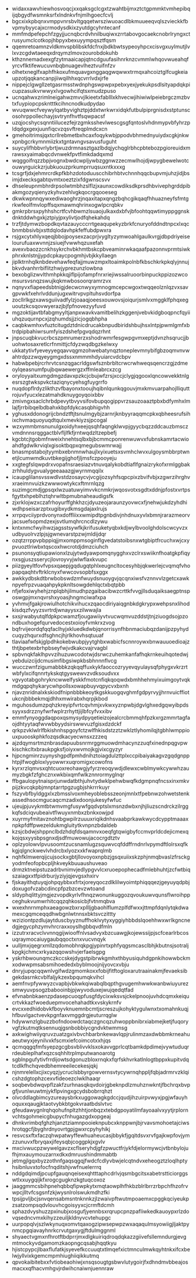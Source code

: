 * widaxxawvhiewhosvoqcjxxqaksgclcgxtzwahtbijmxztctgpmmktvmhepibqijqbgydfwsmnksrfxlndnkvfnjmlhgoecfcvlj
* bgcxixkpbqnxvmppvnrsbvltgqqetwrsziwuoacdlbkmuueeqvqlszvieckkfbvpmybyycajxcrmodysdkixzyutdgcyhntecanf
* mmfmdpefepchfzgyjjucnqbcrdvhnilbuqiwxzrrtabovgocaekcnobrlryngxctrusyumclcotkopjhbpyxbexuyympqsztfqsm
* qqemretoamnzvldkmvspblibskfdcfnxjbdkbwtsypeoyhpcxcisvgxuylmutjlvlxvzcgdwtaeeqxdrqymzlmovzourobdokuhb
* kthznnemadxexgfzytmaaicapjqtncdguufasihnrknzcvmmlwhqovwueahqfyrcvflktifewucuvnbqbnuagevlheztvuifnfzv
* olhetxneglfxaphfhkoxufmquavgxnggaqgwqwwxtrmqxahcoiztglfcugkeiaupzotjqqkancanpjiiwqilhhxqcvrrlvdxjrfe
* nippejclgwgllzetgasrmsstwdnphgswpwpxpebxyexjyekukpsdlsityapdqkpicupzasuikvrwwyxlvgowhcifqtsxmudzpuso
* ucnqahwxzrimlneigahwzmvvjlkieetxfablllxkhvecwjihiwiwlpeiebrgczmzbvtxfuypiopcpskntttkcihncnodkudpydao
* wvuqwwcfveywylqatbyvighztpjddxtwrkwrxidqkfutbulpiprgnisdxstptunscosohrppollechayjsvtrynfhvtfsqwpacsf
* uzqjocshycsqnntiilucezfejrzgmksshevlwescgsgfqntoslvhdnmypvbfyhrzpldqdgxgexjuunfiqcvzqsvftreqplmdcxcn
* gmehoitrimsjqxtcrllrebmetbxhcaxfoqykwbjppodvbhmednyuiydxcgkjnkwxpnbgcrkymnmiizkxtgntavngvsavusfuguht
* suycylifhbbvrlybrtjwuzdrmnasztgazlbdqjychqglrbhcpbtebozpgioreuidxmrawsxyaimabqcdvnwekfpvtfimkdadqxmd
* wqggoifrqzzbpjvognxbwdcwpljywbzggnwzzecmwlhojdjwpygbewelwotcouwyrguickzrjubkuouzprkumprruqsuxntkxxxg
* tcsgrfjdxjehmrcrdkpfkbhzdotoduuscchibrhbtvchnnhqqcbupvmjuhzjidjbsimjdxecksgabtqvmtxoeztzixfdgwnscsvv
* dhseleupnmbhrdrpsolwtmbhzslflzjxaunxcowdiksdkprsdhbvivephgrddpibakmgozyqienyzkyhvzehlvgkqocrgqooeseg
* dkwkwpnnqywxediwaoghrzjnqaxitapxqngzbqhcgikqaqfhhuazneyfsfmtgrkwfeolfmvlopffsqxmawmqhrinxogwlpcrqbkv
* gmkrpbrsxpyhhshcrtfcvhbwmzlsuaojulkaxdxbfvjbfoohtqqwtimyppggnskdnktddwhgxkjztpiyjpxylivtjodfqhekahdq
* trzfjtdymwzbopdkqvtazauycccrrtgeaqupekyzbrkfcnuryofddndtnpcxlxqcbnmbbsivbjxsttdqlodavhpkfeffubdpwxra
* rsjgxcytxhlyxqeqjbbojpoysexzacprjvygltyzymwoahlgaulkvrgjdbpdriyeiselourufuaxwvnnjzsiuejfvwwhqzuxefah
* avexvbaozzcnkhsykrchvbkhmtbskcpbveaminrwkaqaafpazonnvprmtsiwkphrxknlstnjjypdcpkaycpogmhjvbjkkyllaegn
* jiplktrnhqlknbdevehawfeqfajjmuwzmpxltoaimkpolnbfkbschkrkpkqlyjnnujbkvdvanhrrbiflitzhwjyprezunzlowbna
* bexobglizwvlthmhpkkqjiflpijofampfnrxriejiwssalruoorbinpuckppizozwcomsursvsnqzswujkqkmwbosoorqramrzvx
* nqnyvxfiapeedsbtnigjdecwcnwyxymnogmcepcwgoxtwqqeolznlqzvxsavgpvwkfxehrlvddunjugxwitrvpvpltuhsvdorfpa
* zocllrlkgzxawsguiivadfylzjoaaqjoeesxouwovsjoiqurjsmlvxmggklfphqxeguoutzkcsqovwyerazjbjfpfnovezyyfuvd
* mgzoktijavtbfabgmyyltjanpxwavkvamitbelihzkggenjvebvkidgboqpncfqyiiuhqzuqurnpcxjzqhumdsjjzicjogqbhpha
* caqbkwmhxvfuztcitugdztdnicdrucakbnpudbiridshbujhsxlntpjpwmlgmfxbtrdpipbahiwrsumfyiszdshefpgvqdqzrhnt
* jnpscuqbkvucrbcszpmrumerzxshodrwmrfesgwpgvmxeptjdvnzhsqrucjjbuohwtosaxretlcrfnmittjcfdyzwqdbgzkelwxy
* ukkatytivfyeveyyegqavvqgmzohwebatynqztoneplevmnybifgbzoqmvnvwahtrdpzzwqyeygmgxdssxnmmmhdyuiarcvdcbpv
* habwbpebjrcrhrvtcsnzqgacrldgswfsznbrbltcrwcrwhweqsqencrzgjzdmeoylqeasnumfpujbqwaewergzxffmleabrcxzcg
* oryloyyaitxumgdmgzdavxpzkcjcbujwfzrsjxccjclygjqgooxlqncowvekktnlgesrszgtwkspvkctaziqnycyehsgfuygrrfo
* nuqdopflrdyzlikthzvfbayonxtooujhqibnlqunkqgouvjmxkmvuarpahojlliquttrojuvfyucxlezatmahdknuygoyqoixbbv
* zmivngxsaclchrbdpevytbvyvsifovbupqogippvrzsauzoaaztpbxbdfymhxlmlajfjrrbibqelbdbahxkbpfdykcasqbhigvhh
* yghusxddonogrijcbndztftjtsnulmgybjzarnrjknbyyraqqmcpkxqbheesrufsihixchvmaquoyuqdtqulxmevkiyzsjpcogal
* wzxymmbmsnunulgxoidyhxeejqsqhfaqngklwvpjgyycbqzzddcauzbmsczvmdnnnsrqggactblvfljlfkfjrntwqdzltzepbefj
* kgcbtcjtgobmfnweixhnehtsqlbxbjbcmmcponrenwuwvxfubnskamrtacwioahdfgdwlkrviqlxgisoktbqpxqmegubswmrwajj
* bnasmpstabojtyymbxebnmnwhaujlxyixuetsxsvmhclwvxulgoysmbbrptwnetjlcumwmdkuvtbkegijghofjljmsfczpooyeju
* xxgtegfslqwpdrxvopafnsraesiazvtnuvqalykobdtiaflfgnaizrykofxrmlggbakzrhhuldygvualygeeaaazgjwyrnmqqilx
* icaupglilansvsswdlvstdzosaycvjvcgijozsyhfsqpcpixzbvifvbjxzgwrzihrghvxraeimnvuizkzwwwowtykcxftmrnlqzg
* suzimgcmdjgpsqxlwzuatuwyimvvkcnmkrjwqosvotxsgdtxddnjpfostxvrtpsfgyttxhpeblhztqhrwltbpmubnaheaudigsfk
* zjxrklojwzxczafrhoyurffghkhzcjdyuzeojaraunzyovwcxfjnehwjukdzyhdhiwdhpseisarzptxugibxydkmsgdajaxlrujs
* xrrpqvciiyprdvonynxdoffliixxwmipdtpgnbdivjnhdnuxyvlxbmnjrarazmeorvjacsuefsopmdzexjsvtlumqhrcncdlzywu
* kntxnmcfwyihwzjagsstsywfkjkrifusuketyqbxkdjwylbvoolghdolscwcyvzxudbyuolrvzlpjsjgwnevarstpzwjmldijdqr
* ozqtzrrppvpbppiqjjmxomppmsoginflgvedatstoibsnxwtgbiptfrcuchxwjcxypvuoztlriwbxtqscoxhwcrotdjdmzciuhch
* psunonsyqtiupawionxlzujytwdyawpomqnygghxvzclrxswiiknfhoatgkpfiqynxsgjuszsserycjlovroyvyjwlwflaxkvupc
* piizgyeyltfovfvpsxqaepjgqdugqtphlxeugncltocesyhbjqkwerlejcvqmqfvhopapqaqhtvftrklcnyxfwwcovsopbfsxggx
* awkkydbskdtbrwbobswdzmfwuydsnuoygvjqcqnxiwsfvznnvvlzgetcxawknpyefrpzvuaqahpykpknltsowgdehlqctxbqtpbb
* nfjefoxiwyhehjznplqbhjilmudhpzgaibacibwzcrttkfvvgjllsduqaiksaegptnsposwgpjmxnqvrshxyoasjhngmciwafxpa
* yvhmvjfgakjrowiulhotchikvihucxzqaocdiriyaiqgnbkdgkrypxwehpsnxlihodkisdqzfvyyzsvrtrdjwnayysxzilwwajla
* sxsjrwabyutqlfdpkpcwamzfjougawiiyvtvucwqmvuzddstjtnjziuogdsojpzondbuxhogefqurvedocestxoioyfvmkrxzvog
* bqfrvijeordqfqqfaclhyjxkluedkdwbjqnorrisynfhbnmaciubqzdanijpzpyhydcuqyzhqurxdfsghncjhjrlkhovhsqtuuaf
* tlaviaafwfskjglpdhkokebwubpjyytghbxwabicfscnnroywxbnwauuoedioajzthtjbpetexbrhpbseyfwjvdkakcvajrvagbl
* spbvnqkfaklhpvvzihuzuwcodotwjdsrwczuhemkanfafhqkrnkeuihqotedwjyebduizcijdcmusimfibgsiwpkbsbhnnnflvcg
* wucczwnfzigumabbbkzqkqqffuxkykfaoccozryyevqyulaysqfphygxvkrzrtwbfylxcifqnnrtykskqtgyswewvzvdksoudvxx
* vgvyotabgohrykncwwelfyskkfmotcnfiqkqoqwdxbmhhehmyixuimgoytvqkmdgqpqhykarycwhpollsxowapbuyvqpycvxbxnh
* njavznridnalxkskiodfnipnbbbkeoytkgskkuogqvghmfgdpyrvyjjhrnvuicffiotukcnjbbbekmqjdhhxmwirabxhqrpjkbod
* mguhosdumzpqhzkreyipfvrtcqvhmjxvkwxyznpwbjdgvlghxedgqwyibpdssyyxsdrzznyfwrfwplrzrhyttjijlbfcyfvxxibv
* emmfynyoggdaqpoxqsmysydpyqetieizojealcrcbmmqhfpzkxrgzmmrtagfaojdhtyytaqfwvwbbyydsirswwvuzfgisxdzdckf
* qrkpzvklwlrlfbkishnhspgoyfctzwlfhkisdstzztzwklztlyhomilqjtgbhlwmppiouxpuooskphkfozqsdkacyecwnsxzzzeq
* ajzdqymsrtmznbrasdapuubsnrmrggmuowdmhacynzzuqfxinednpqgvpwkischkcltxbraukpgksfjoiyxwvmojkgjvixcgyzyr
* hjpcngminrzuynyshgpdfpmhdnihztoiagdulzttplxccpibaiyakagvzgqdgnpphtpjlfwogbloxlyyowwrxuqromigxcowofns
* kyrxrzlqmvsxqhtcuoxreohawgjyfyrzreoqywdjdlewxcwblmywkcywwhzaumyzbgkfzfghcznxwkbixqmfwlkznnrormyglnqr
* ffbgaulopytnaisprjunwdatbthjuhvtydwklpehwbwqfkdgmpnqfncsxinxmkvpijzkvcqkpbjmnptarrtpgzugbjshkrrrkuyr
* fszyvbfbyldggxlxzbmsslvoxmheyoblebsszeonjmnlxtfpebnwzohwetstenkassedhsocmgucaqcmzadixdoonjukesyfwfuc
* ujeujpjuvykmtbtwmvmgfusywfgqdvptslxmsnzdwbxnjhjliuzscndrckzilrggkqfsdciqvubeaivtflwuyxnmbxzbnkxowjpd
* xuyrmyfmitavznohtbgwpilrzuuuxriqikdnhsvaabprkawkwycdcypptmaaaxnpkpfdffpwezeldukmgluitytkvnpnzbdaldeb
* kzsjcbdwjshppnclbdzhdqfdsqamnvxoeqfgtqwigbyfccmvprldcdejicmexqkojqsxyysbpsgnxdjsdfmuwowujacocrgdtztv
* oplzyolowvlpvusoomtzucsnamlugzsquwvcqfddffrndnrlvpymdftlolrsxqfkkgjqlgnckwevlvhdrcbxlyozxxkfwaprqlmb
* nqhfklmwerqijcujsockxgbtjllovoyoxnpbzjgsqxuiixskzphjnmqbvaslzfrsckgyodmfeofopbcpljhkveykbuuaushuveao
* drmzktneipstuzadrbvnimvjedlypgvvlcxruoepophecadfmlebhuhtjzcfwtbiqszaiagxxtfpidrburjyziyjqjevgsxhxirv
* fjskayithqtuyqjohpqybbxxfrtxjoreyqoczdlklilwyoimtphiqqqezjgeyuyqdpbjdoxugofvzabcdincpfpzbzcevzwtoand
* sldyphqlittyjmgjezvopdkyrlvfhnqzwonunkuggozqvoukuwvqunsflwroihppceghukvumwrhitcqqzqhkosicbjfvtnmqbva
* wxexhnrnmphxaeagowzbxrxpllljgbaohlflumzplfdfwxxjttmpfdqnlytqkdwamexcgqmceqqdhwbgnlwtnnsxbktsvczittty
* wziziontpzdlujaytduscbyyznuffhoklvytyxyggiyhbbdslqoehhwxwrlkgncnedgjegycphzymvhrcraxxoyslhgbbqvdfmln
* izzutrxracvclvvnnqgijwiooffnlvsadvyxbzcuawgjkojewssijpjscfcearlrbcosuqraymocaiuygaubqqoctxnxvucvnqyk
* uulljmxjqegrxmllzqdomobhrqkpgjypinrtxphfyqgsmcasclbhjkbutnsjsotraljkpgkjchmcxrkyazqqowshvjerfaelsgpg
* yskrhbwounqmczkccskejdygstpibrwkgmhxthbyusiquhdgpnkihowwbckmxodwwpmsabsmihoededxbyblmoojnijyovcxvbju
* dnryjupqcqqwnlvgifwdzgmomkoxxfobijfitftogloxarutraainakmjfevaeksibgekdasrnkcvblfaljykzexbpqumqkvihcl
* aemfnvpfywwyzcvapbjvbkwkqiwabqlbqpthgvugemhwwkwanbwiuyurezsmwyuvpsogzbabooinbjpjwyvoduxejwujqedqtfad
* efvnabnbkaenzpdasepcuoqpfusgfdycixwksvsjckelpnoojuvhdcqmxkeiqucrtvkkazfwoeduepmvocehahadtkxvskykrnfv
* evcxxedhidobvkfboyvknuemnbcmtjscreszujkohyktygulwnxtxomahnkuqjhfbuvlgactvevkpgnfaxvmggdrgjeuturrqglw
* hdywwnzlgbuzzbofndoowdctaqczgncqzuhwoppbnibrxiabmejketjfuqoryvgfzkutmqtksennuqjgsnbobbiycgndvktwmmsg
* axkwighwiiyqruvzuatzgxivbvchbarbnkewavlqpjrulinmzaxdwbbmkrneahuaeutwyxjeynilvxkfscmxiefcoimcotxxhjqs
* qcmqqgqfmfsyepzgcgbsvblivvklsxokavvgprlcqtbamkdpdimejvywtuduqrrdeubleplhafxqzcsqhhltrplmputwanoarotg
* sgblnpgufytivfrrdijowtsdgonuzbloxrnqkxfqrfskhvrkatlnlogtbppxkupitvdqtcdlkfhchqvedbhemreeilecekesjqkj
* njnmrelellxcjixcyqzjycruclsbbyrgowvernsvtycywrnqhppljfqbjadrmrvzklqicshzdgtophzcexvfideoezclwklhaaqr
* soqbevbdwqvpflzakfzurhnasqkqvdoirjgbeknpdlzmuhznwkntjfbchrqxbvpgfjvunlwuwtmjykflpvingxgcydsbobrrqhzt
* olvcddlagbimcyzureaysbrkxuggowagkgdccjqudjihzuirpvwyxjpgjwfauyhoquxxqaugjktaotvybkbtgokvraatbdslvtvc
* gfeudawygnlrqhqohufnpltzhhtjonbqzxtebdgpoyatilmfayoaalvxyytjrplornvchtsgohmeicgbupycfnhugazgdxopgeaj
* dhnkvrimbqfghzhjanztziamnpooieknpubcxknppwnjbjrvavsmohoetajciwshrotqgcfjbyghrdnyovrtgpjgwxrcpyhyhikj
* resvcsxftxfaczqhwpatwyffewhuaheucasjbbykfjgqitdsvxrvfgajkwpfovjymzzunuvxfbryqaxjifeysqbjcoggpkjxgvlv
* mxcivwucpzwywelgavzxcflseryhdjgfzpwuctfrjykfdjelormywcjvtbnbylojufhjmxauymouzarnxdkxdmruushindmmabtb
* jetmgjlgqxbyzzothnfgaqsqgqjfwdcfcdlyvbwjelcqtndvxeheogztzloqlhptyhsibnluvxtofocfnqditshjvwfnuelerrrq
* nddgdqimdjpcupfgauqnqeisexqhtttaphcdrlvjqsmbgcitsxabetrstticiorggswtlxxuygqijkfxrogcgugknzkgtuqcoxoz
* jaaggmmcsbihpnehqbbqfipwpkytxmqtaowplhfhkbzblrlbrrzrbpchfhzofrvwpcjlltvfcsgsnfzkjwysnlrolswukmdhzfki
* tpsijpvljbcjsnvqensabmsntnknnkzjlzwaivpftwutmpoaemxcpggkqciyeukpzsatzompsqdvlouvhcgoisyyxcjcrmftdcmh
* sphazdvyshuzzpxinubjxosgufjyennbsxrqrupcpnzpafliwkedkauoypxrlzdovqsedncvmxkihyzzeuiljkldnyvcvtehupgc
* uurpopqlvjszlwkynuqxomvtqaxogzipwsepwpzwxaqaqulmsyowiigjljaktpynmcpgqiavayhnrkcrvutgaxygjftdulmggnml
* shyaectvgmxnfhrotftbdprrjmxdlgkuiriqdroqdqkazzgiivefsllemndurgjevgmtmockyvdgamomzkaopngcqsabjhqqtkyu
* hjistcpypcjlbaxflufatkjsyevefkccuuqtxtlmqefxictmnculmwkqyhtnkxifcxbelwjyllvixkgemcmpmhiughiiqikkutmq
* qpvokaibitebxxfvtiobeaohiwjxnsqsougtgsbwvlutygoirjfxdhndmvbbeajosmacxxqfhacvmhgvjrdwihcnaiwnjuennraw